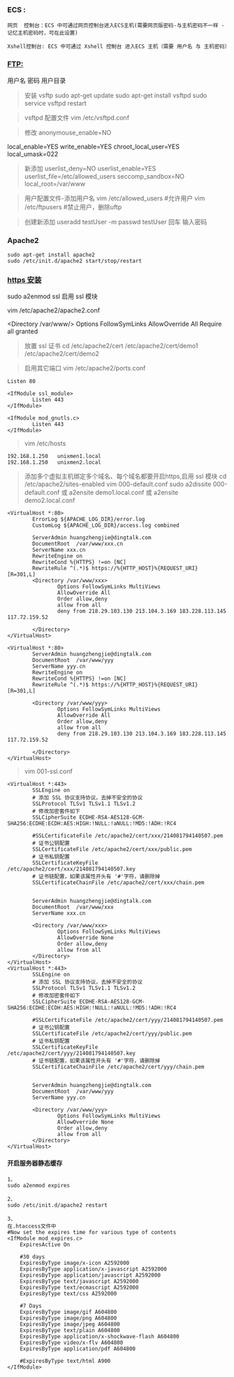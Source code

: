 
### ECS :
```
网页  控制台：ECS 中可通过网页控制台进入ECS主机(需要网页版密码-与主机密码不一样 - 记忆主机密码时，可在此设置)

Xshell控制台: ECS 中可通过 Xshell 控制台 进入ECS 主机（需要 用户名 与 主机密码）
```

### [FTP:](http://www.cnblogs.com/lidan/archive/2011/11/12/2246507.html)
用户名
密码
用户目录
>安装 vsftp
sudo apt-get update
sudo apt-get install vsftpd
sudo service vsftpd restart


> vsftpd 配置文件
vim /etc/vsftpd.conf

>修改
anonymouse_enable=NO

local_enable=YES
write_enable=YES
chroot_local_user=YES
local_umask=022
> 新添加
userlist_deny=NO
userlist_enable=YES
userlist_file=/etc/allowed_users
seccomp_sandbox=NO
local_root=/var/www

> 用户配置文件-添加用户名
vim /etc/allowed_users  #允许用户
vim /etc/ftpusers		#禁止用户，删除uftp

> 创建新添加
useradd testUser -m
passwd testUser 回车
输入密码


### Apache2
```
sudo apt-get install apache2
sudo /etc/init.d/apache2 start/stop/restart
```



### [https 安装](http://blog.csdn.net/Sky_qing/article/details/44303221)
sudo a2enmod ssl  启用 ssl 模块

vim /etc/apache2/apache2.conf

<Directory /var/www/>
    Options FollowSymLinks
    AllowOverride All
    Require all granted
</Directory>

> 放置 ssl 证书
cd /etc/apache2/cert
/etc/apache2/cert/demo1
/etc/apache2/cert/demo2

> 启用其它端口
vim /etc/apache2/ports.conf
```
Listen 80

<IfModule ssl_module>
        Listen 443
</IfModule>

<IfModule mod_gnutls.c>
        Listen 443
</IfModule>

```

> vim /etc/hosts
```
192.168.1.250   unixmen1.local
192.168.1.250   unixmen2.local
```

> 添加多个虚拟主机绑定多个域名、每个域名都要开启https,启用 ssl 模块
cd /etc/apache2/sites-enabled
vim 000-default.conf
sudo a2dissite 000-default.conf
或 a2ensite demo1.local.conf
或 a2ensite demo2.local.conf
```
<VirtualHost *:80>
        ErrorLog ${APACHE_LOG_DIR}/error.log
        CustomLog ${APACHE_LOG_DIR}/access.log combined

        ServerAdmin huangzhengjie@dingtalk.com
        DocumentRoot  /var/www/xxx.cn
        ServerName xxx.cn
        RewriteEngine on
        RewriteCond %{HTTPS} !=on [NC]
        RewriteRule ^(.*)$ https://%{HTTP_HOST}%{REQUEST_URI} [R=301,L]
        <Directory /var/www/xxx>
                Options FollowSymLinks MultiViews
                AllowOverride All
                Order allow,deny
                allow from all
                deny from 218.29.103.130 213.104.3.169 183.228.113.145 117.72.159.52

        </Directory>
</VirtualHost>

<VirtualHost *:80>
        ServerAdmin huangzhengjie@dingtalk.com
        DocumentRoot  /var/www/yyy
        ServerName yyy.cn
        RewriteEngine on
        RewriteCond %{HTTPS} !=on [NC]
        RewriteRule ^(.*)$ https://%{HTTP_HOST}%{REQUEST_URI} [R=301,L]

        <Directory /var/www/yyy>
                Options FollowSymLinks MultiViews
                AllowOverride All
                Order allow,deny
                allow from all
                deny from 218.29.103.130 213.104.3.169 183.228.113.145 117.72.159.52

        </Directory>
</VirtualHost>
```

> vim 001-ssl.conf
```
<VirtualHost *:443>
        SSLEngine on
        # 添加 SSL 协议支持协议，去掉不安全的协议
        SSLProtocol TLSv1 TLSv1.1 TLSv1.2
        # 修改加密套件如下
        SSLCipherSuite ECDHE-RSA-AES128-GCM-SHA256:ECDHE:ECDH:AES:HIGH:!NULL:!aNULL:!MD5:!ADH:!RC4

        #SSLCertificateFile /etc/apache2/cert/xxx/214081794140507.pem
        # 证书公钥配置
        SSLCertificateFile /etc/apache2/cert/xxx/public.pem
        # 证书私钥配置
        SSLCertificateKeyFile /etc/apache2/cert/xxx/214081794140507.key
        # 证书链配置，如果该属性开头有 '#'字符，请删除掉
        SSLCertificateChainFile /etc/apache2/cert/xxx/chain.pem


        ServerAdmin huangzhengjie@dingtalk.com
        DocumentRoot  /var/www/xxx
        ServerName xxx.cn

        <Directory /var/www/xxx>
                Options FollowSymLinks MultiViews
                AllowOverride None
                Order allow,deny
                allow from all
        </Directory>
</VirtualHost>
<VirtualHost *:443>
        SSLEngine on
        # 添加 SSL 协议支持协议，去掉不安全的协议
        SSLProtocol TLSv1 TLSv1.1 TLSv1.2
        # 修改加密套件如下
        SSLCipherSuite ECDHE-RSA-AES128-GCM-SHA256:ECDHE:ECDH:AES:HIGH:!NULL:!aNULL:!MD5:!ADH:!RC4

        #SSLCertificateFile /etc/apache2/cert/yyy/214081794140507.pem
        # 证书公钥配置
        SSLCertificateFile /etc/apache2/cert/yyy/public.pem
        # 证书私钥配置
        SSLCertificateKeyFile /etc/apache2/cert/yyy/214081794140507.key
        # 证书链配置，如果该属性开头有 '#'字符，请删除掉
        SSLCertificateChainFile /etc/apache2/cert/yyy/chain.pem


        ServerAdmin huangzhengjie@dingtalk.com
        DocumentRoot  /var/www/yyy
        ServerName yyy.cn

        <Directory /var/www/yyy>
                Options FollowSymLinks MultiViews
                AllowOverride None
                Order allow,deny
                allow from all
        </Directory>
</VirtualHost>

```


#### 开启服务器静态缓存

```
1、
sudo a2enmod expires

2、
sudo /etc/init.d/apache2 restart

3、
在.htaccess文件中
#Now set the expires time for various type of contents
<IfModule mod_expires.c>
    ExpiresActive On
    
    #30 days
    ExpiresByType image/x-icon A2592000
    ExpiresByType application/x-javascript A2592000
    ExpiresByType application/javascript A2592000
    ExpiresByType text/javascript A2592000
    ExpiresByType text/ecmascript A2592000
    ExpiresByType text/css A2592000
    
    #7 Days
    ExpiresByType image/gif A604800
    ExpiresByType image/png A604800
    ExpiresByType image/jpeg A604800
    ExpiresByType text/plain A604800
    ExpiresByType application/x-shockwave-flash A604800
    ExpiresByType video/x-flv A604800
    ExpiresByType application/pdf A604800
    
    #ExpiresByType text/html A900
</IfModule>
```